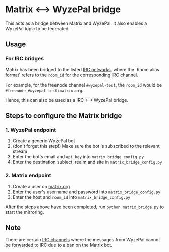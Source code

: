 # Matrix <--> WyzePal bridge

This acts as a bridge between Matrix and WyzePal. It also enables a WyzePal topic to be federated.

## Usage

### For IRC bridges

Matrix has been bridged to the listed
[IRC networks](https://github.com/matrix-org/matrix-appservice-irc/wiki/Bridged-IRC-networks),
where the 'Room alias format' refers to the `room_id` for the corresponding IRC channel.

For example, for the freenode channel `#wyzepal-test`, the `room_id` would be
`#freenode_#wyzepal-test:matrix.org`.

Hence, this can also be used as a IRC <--> WyzePal bridge.

## Steps to configure the Matrix bridge

### 1. WyzePal endpoint
1. Create a generic WyzePal bot
2. (don't forget this step!) Make sure the bot is subscribed to the relevant stream
2. Enter the bot's email and `api_key` into `matrix_bridge_config.py`
3. Enter the destination subject, realm and site in `matrix_bridge_config.py`

### 2. Matrix endpoint
1. Create a user on [matrix.org](https://matrix.org/)
2. Enter the user's username and password into `matrix_bridge_config.py`
3. Enter the host and `room_id` into `matrix_bridge_config.py`

After the steps above have been completed, run `python matrix_bridge.py` to
start the mirroring.

## Note

There are certain
[IRC channels](https://github.com/matrix-org/matrix-appservice-irc/wiki/Channels-from-which-the-IRC-bridge-is-banned)
where the messages from WyzePal cannot be forwarded to
IRC due to a ban on the Matrix bot.

